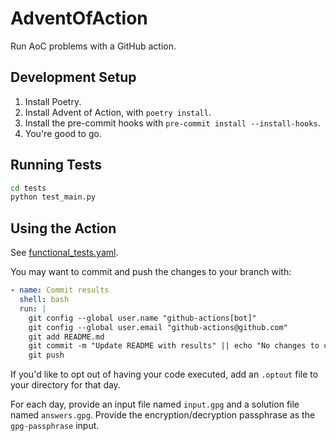 # AdventOfAction

Run AoC problems with a GitHub action.

## Development Setup

1. Install Poetry.
2. Install Advent of Action, with `poetry install`.
3. Install the pre-commit hooks with `pre-commit install --install-hooks`.
4. You're good to go.

## Running Tests

```bash
cd tests
python test_main.py
```

## Using the Action

See [functional_tests.yaml](.github/workflows/functional_tests.yaml).

You may want to commit and push the changes to your branch with:

```yaml
- name: Commit results
  shell: bash
  run: |
    git config --global user.name "github-actions[bot]"
    git config --global user.email "github-actions@github.com"
    git add README.md
    git commit -m "Update README with results" || echo "No changes to commit"
    git push
```

If you'd like to opt out of having your code executed, add an `.optout` file to your directory for that day.

For each day, provide an input file named `input.gpg` and a solution file named `answers.gpg`. Provide the encryption/decryption passphrase as the `gpg-passphrase` input.
